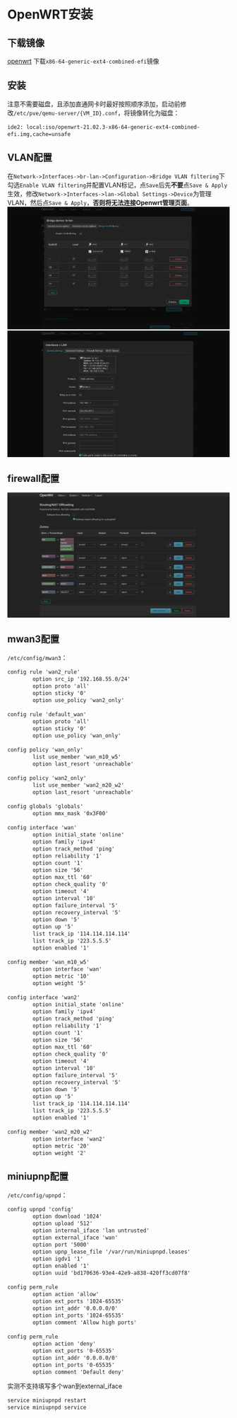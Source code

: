 # OpenWRT安装
## 下载镜像
[openwrt](https://downloads.openwrt.org/releases/21.02.3/targets/x86/64/)
下载`x86-64-generic-ext4-combined-efi`镜像

## 安装
注意不需要磁盘，且添加直通网卡时最好按照顺序添加，启动前修改`/etc/pve/qemu-server/{VM_ID}.conf`，将镜像转化为磁盘：
```
ide2: local:iso/openwrt-21.02.3-x86-64-generic-ext4-combined-efi.img,cache=unsafe
```

## VLAN配置
在`Network->Interfaces->br-lan->Configuration->Bridge VLAN filtering`下勾选`Enable VLAN filtering`并配置VLAN标记，点`Save`后先**不要**点`Save & Apply`生效，修改`Network->Interfaces->lan->Global Settings->Device`为管理VLAN，然后点`Save & Apply`，**否则将无法连接Openwrt管理页面**。
![](./img/VLAN_tag.png)
![](./img/VLAN_interface.png)

## firewall配置
![](./img/firewall.png)

## mwan3配置
`/etc/config/mwan3`：
```
config rule 'wan2_rule'
        option src_ip '192.168.55.0/24'
        option proto 'all'
        option sticky '0'
        option use_policy 'wan2_only'

config rule 'default_wan'
        option proto 'all'
        option sticky '0'
        option use_policy 'wan_only'

config policy 'wan_only'
        list use_member 'wan_m10_w5'
        option last_resort 'unreachable'

config policy 'wan2_only'
        list use_member 'wan2_m20_w2'
        option last_resort 'unreachable'

config globals 'globals'
        option mmx_mask '0x3F00'

config interface 'wan'
        option initial_state 'online'
        option family 'ipv4'
        option track_method 'ping'
        option reliability '1'
        option count '1'
        option size '56'
        option max_ttl '60'
        option check_quality '0'
        option timeout '4'
        option interval '10'
        option failure_interval '5'
        option recovery_interval '5'
        option down '5'
        option up '5'
        list track_ip '114.114.114.114'
        list track_ip '223.5.5.5'
        option enabled '1'

config member 'wan_m10_w5'
        option interface 'wan'
        option metric '10'
        option weight '5'

config interface 'wan2'
        option initial_state 'online'
        option family 'ipv4'
        option track_method 'ping'
        option reliability '1'
        option count '1'
        option size '56'
        option max_ttl '60'
        option check_quality '0'
        option timeout '4'
        option interval '10'
        option failure_interval '5'
        option recovery_interval '5'
        option down '5'
        option up '5'
        list track_ip '114.114.114.114'
        list track_ip '223.5.5.5'
        option enabled '1'

config member 'wan2_m20_w2'
        option interface 'wan2'
        option metric '20'
        option weight '2'
```

## miniupnp配置
`/etc/config/upnpd`：
```
config upnpd 'config'
        option download '1024'
        option upload '512'
        option internal_iface 'lan untrusted'
        option external_iface 'wan'
        option port '5000'
        option upnp_lease_file '/var/run/miniupnpd.leases'
        option igdv1 '1'
        option enabled '1'
        option uuid 'bd170636-93e4-42e9-a838-420ff3cd07f8'

config perm_rule
        option action 'allow'
        option ext_ports '1024-65535'
        option int_addr '0.0.0.0/0'
        option int_ports '1024-65535'
        option comment 'Allow high ports'

config perm_rule
        option action 'deny'
        option ext_ports '0-65535'
        option int_addr '0.0.0.0/0'
        option int_ports '0-65535'
        option comment 'Default deny'
```
实测不支持填写多个wan到external_iface
```
service miniupnpd restart
service miniupnpd service
```